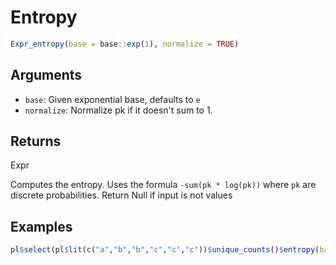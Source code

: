 # Entropy

```r
Expr_entropy(base = base::exp(1), normalize = TRUE)
```

## Arguments

- `base`: Given exponential base, defaults to `e`
- `normalize`: Normalize pk if it doesn't sum to 1.

## Returns

Expr

Computes the entropy. Uses the formula `-sum(pk * log(pk))` where `pk` are discrete probabilities. Return Null if input is not values

## Examples

```r
pl$select(pl$lit(c("a","b","b","c","c","c"))$unique_counts()$entropy(base=2))
```